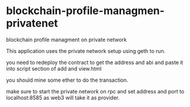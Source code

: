 # blockchain-profile-managmen-privatenet
blockchain profile managment on private network

This application uses the private network setup using geth to run.

you need to redeploy the contract to get the address and abi and paste it into script section of add and view.html

you should mine some ether to do the transaction.

make sure to start the private network on rpc and set address and port to localhost:8585 as web3 will take it as provider.

